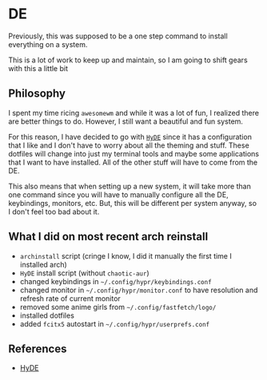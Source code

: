 # DE
Previously, this was supposed to be a one step command to install everything on a system.

This is a lot of work to keep up and maintain, so I am going to shift gears with this a little bit

## Philosophy
I spent my time ricing `awesomewm` and while it was a lot of fun,
I realized there are better things to do. However, I still want a beautiful and
fun system.

For this reason, I have decided to go with [`HyDE`](https://github.com/HyDE-Project/HyDE) since it has a configuration
that I like and I don't have to worry about all the theming and stuff. These
dotfiles will change into just my terminal tools and maybe some applications
that I want to have installed. All of the other stuff will have to come from
the DE.

This also means that when setting up a new system, it will take more than one
command since you will have to manually configure all the DE, keybindings,
monitors, etc. But, this will be different per system anyway, so I don't feel
too bad about it.

## What I did on most recent arch reinstall
- `archinstall` script (cringe I know, I did it manually the first time I installed arch)
- `HyDE` install script (without `chaotic-aur`)
- changed keybindings in `~/.config/hypr/keybindings.conf`
- changed monitor in `~/.config/hypr/monitor.conf` to have resolution and refresh rate of current monitor
- removed some anime girls from `~/.config/fastfetch/logo/`
- installed dotfiles
- added `fcitx5` autostart in `~/.config/hypr/userprefs.conf`

## References
- [HyDE](https://github.com/HyDE-Project/HyDE)
